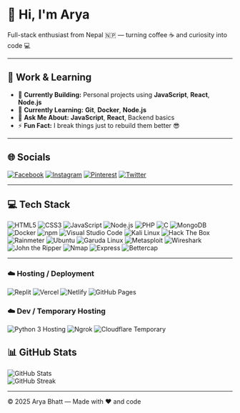 # 👋 Hi, I'm Arya

Full-stack enthusiast from Nepal 🇳🇵 — turning coffee ☕ and curiosity into code 💻

---

## 💼 Work & Learning

- 🔭 **Currently Building:** Personal projects using **JavaScript**, **React**, **Node.js**  
- 🌱 **Currently Learning:** **Git**, **Docker**, **Node.js**  
- 💬 **Ask Me About:** **JavaScript**, **React**, Backend basics  
- ⚡ **Fun Fact:** I break things just to rebuild them better 😎  

---

## 🌐 Socials

[![Facebook](https://img.shields.io/badge/Facebook-1877F2?style=for-the-badge&logo=facebook&logoColor=white)](#) [![Instagram](https://img.shields.io/badge/Instagram-E4405F?style=for-the-badge&logo=instagram&logoColor=white)](#) [![Pinterest](https://img.shields.io/badge/Pinterest-E60023?style=for-the-badge&logo=pinterest&logoColor=white)](#) [![Twitter](https://img.shields.io/badge/Twitter-1DA1F2?style=for-the-badge&logo=twitter&logoColor=white)](#)  

---

## 💻 Tech Stack

![HTML5](https://img.shields.io/badge/HTML5-E34F26?style=for-the-badge&logo=html5&logoColor=white)
![CSS3](https://img.shields.io/badge/CSS3-1572B6?style=for-the-badge&logo=css3&logoColor=white)
![JavaScript](https://img.shields.io/badge/JavaScript-323330?style=for-the-badge&logo=javascript&logoColor=F7DF1E)
![Node.js](https://img.shields.io/badge/Node.js-6DA55F?style=for-the-badge&logo=node.js&logoColor=white)
![PHP](https://img.shields.io/badge/PHP-777BB4?style=for-the-badge&logo=php&logoColor=white)
![C](https://img.shields.io/badge/C-00599C?style=for-the-badge&logo=c&logoColor=white)
![MongoDB](https://img.shields.io/badge/MongoDB-4EA94B?style=for-the-badge&logo=mongodb&logoColor=white)
![Docker](https://img.shields.io/badge/Docker-0db7ed?style=for-the-badge&logo=docker&logoColor=white)
![npm](https://img.shields.io/badge/npm-CB3837?style=for-the-badge&logo=npm&logoColor=white)
![Visual Studio Code](https://img.shields.io/badge/VS%20Code-0078D7?style=for-the-badge&logo=visualstudiocode&logoColor=white)
![Kali Linux](https://img.shields.io/badge/Kali%20Linux-557C94?style=for-the-badge&logo=kalilinux&logoColor=white)
![Hack The Box](https://img.shields.io/badge/Hack%20The%20Box-9FEF00?style=for-the-badge&logo=hackthebox&logoColor=black)
![Rainmeter](https://img.shields.io/badge/Rainmeter-19519B?style=for-the-badge&logo=rainmeter&logoColor=white)
![Ubuntu](https://img.shields.io/badge/Ubuntu-E95420?style=for-the-badge&logo=ubuntu&logoColor=white)
![Garuda Linux](https://img.shields.io/badge/Garuda%20Linux-27AE60?style=for-the-badge&logo=garuda&logoColor=white)
![Metasploit](https://img.shields.io/badge/Metasploit-3795D2?style=for-the-badge&logo=metasploit&logoColor=white)
![Wireshark](https://img.shields.io/badge/Wireshark-1679A7?style=for-the-badge&logo=wireshark&logoColor=white)
![John the Ripper](https://img.shields.io/badge/John%20the%20Ripper-800000?style=for-the-badge&logo=kalilinux&logoColor=white)
![Nmap](https://img.shields.io/badge/Nmap-4682B4?style=for-the-badge&logo=kalilinux&logoColor=white)
![Express](https://img.shields.io/badge/Express-000000?style=for-the-badge&logo=express&logoColor=white)
![Bettercap](https://img.shields.io/badge/Bettercap-1E90FF?style=for-the-badge&logo=terminal&logoColor=white)


---
### ☁️ Hosting / Deployment

![Replit](https://img.shields.io/badge/Replit-F26207?style=for-the-badge&logo=replit&logoColor=white)
![Vercel](https://img.shields.io/badge/Vercel-000000?style=for-the-badge&logo=vercel&logoColor=white)
![Netlify](https://img.shields.io/badge/Netlify-00C7B7?style=for-the-badge&logo=netlify&logoColor=white)
![GitHub Pages](https://img.shields.io/badge/GitHub%20Pages-181717?style=for-the-badge&logo=github&logoColor=white)

### ☁️ Dev / Temporary Hosting

![Python 3 Hosting](https://img.shields.io/badge/Python3-3776AB?style=for-the-badge&logo=python&logoColor=white)
![Ngrok](https://img.shields.io/badge/Ngrok-29C1FF?style=for-the-badge&logo=ngrok&logoColor=white)
![Cloudflare Temporary](https://img.shields.io/badge/Cloudflare-FF8800?style=for-the-badge&logo=cloudflare&logoColor=white)

## 📊 GitHub Stats

![GitHub Stats](https://github-readme-stats.vercel.app/api?username=bhattarya1234&theme=tokyonight&hide_border=true&include_all_commits=true&count_private=true)  
![GitHub Streak](https://github-readme-streak-stats.herokuapp.com/?user=bhattarya1234&theme=tokyonight&hide_border=true)  

---

&copy; 2025 Arya Bhatt — Made with ❤️ and code
